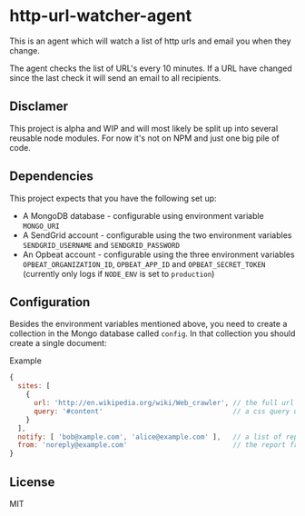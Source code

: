 # http-url-watcher-agent

This is an agent which will watch a list of http urls and email you when
they change.

The agent checks the list of URL's every 10 minutes. If a URL have
changed since the last check it will send an email to all recipients.

## Disclamer

This project is alpha and WIP and will most likely be split up into
several reusable node modules. For now it's not on NPM and just one big
pile of code.

## Dependencies

This project expects that you have the following set up:

- A MongoDB database - configurable using environment variable `MONGO_URI`
- A SendGrid account - configurable using the two environment variables `SENDGRID_USERNAME` and `SENDGRID_PASSWORD`
- An Opbeat account - configurable using the three environment variables `OPBEAT_ORGANIZATION_ID`, `OPBEAT_APP_ID` and `OPBEAT_SECRET_TOKEN` (currently only logs if `NODE_ENV` is set to `production`)

## Configuration

Besides the environment variables mentioned above, you need to create a
collection in the Mongo database called `config`. In that collection you
should create a single document:

Example

```js
{
  sites: [
    {
      url: 'http://en.wikipedia.org/wiki/Web_crawler', // the full url to crawl
      query: '#content'                                // a css query used to extract the main HTML content that should be diffed
    }
  ],
  notify: [ 'bob@xample.com', 'alice@example.com' ],   // a list of report recipients
  from: 'noreply@example.com'                          // the report from address
}
```

## License

MIT
